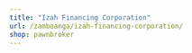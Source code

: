 ```yaml
---
title: "Izah Financing Corporation"
url: /zamboanga/izah-financing-corporation/
shop: pawnbroker
---
```

